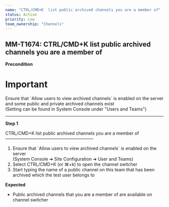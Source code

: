 ```yaml
---
name: "CTRL/CMD+K  list public archived channels you are a member of"
status: Active
priority: Low
team_ownership: "Channels"
---
```


## MM-T1674: CTRL/CMD+K list public archived channels you are a member of

**Precondition**

# Important

Ensure that \`Allow users to view archived channels\` is enabled on the server and some public and private archived channels exist\
(Setting can be found in System Console under "Users and Teams")

---

**Step 1**

CTRL/CMD+K list public archived channels you are a member of\
————————————————————

1. Ensure that \`Allow users to view archived channels\` is enabled on the server\
   (System Console ➜ Site Configuration ➜ User and Teams)
2. Select CTRL/CMD+K (or ⌘+k) to open the channel switcher
3. Start typing the name of a public channel on this team that has been archived which the test user belongs to

**Expected**

- Public archived channels that you are a member of are available on channel switcher
